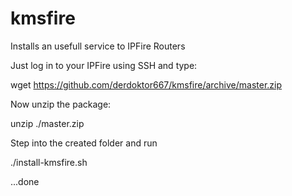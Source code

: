 # kmsfire
Installs an usefull service to IPFire Routers

Just log in to your IPFire using SSH and type:

wget https://github.com/derdoktor667/kmsfire/archive/master.zip

Now unzip the package:

unzip ./master.zip

Step into the created folder and run

./install-kmsfire.sh

...done

